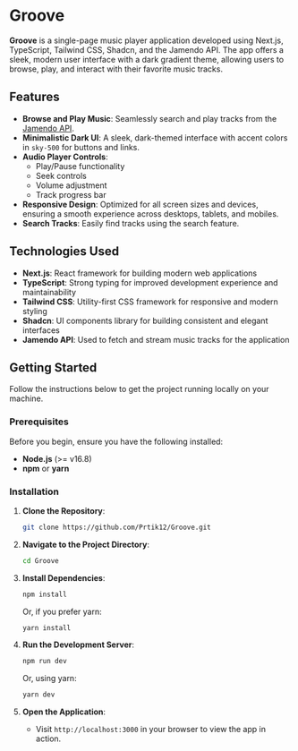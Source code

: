 # Groove

**Groove** is a single-page music player application developed using Next.js, TypeScript, Tailwind CSS, Shadcn, and the Jamendo API. The app offers a sleek, modern user interface with a dark gradient theme, allowing users to browse, play, and interact with their favorite music tracks.

## Features

- **Browse and Play Music**: Seamlessly search and play tracks from the [Jamendo API](https://www.jamendo.com/start).
- **Minimalistic Dark UI**: A sleek, dark-themed interface with accent colors in `sky-500` for buttons and links.
- **Audio Player Controls**:
  - Play/Pause functionality
  - Seek controls
  - Volume adjustment
  - Track progress bar
- **Responsive Design**: Optimized for all screen sizes and devices, ensuring a smooth experience across desktops, tablets, and mobiles.
- **Search Tracks**: Easily find tracks using the search feature.

## Technologies Used

- **Next.js**: React framework for building modern web applications
- **TypeScript**: Strong typing for improved development experience and maintainability
- **Tailwind CSS**: Utility-first CSS framework for responsive and modern styling
- **Shadcn**: UI components library for building consistent and elegant interfaces
- **Jamendo API**: Used to fetch and stream music tracks for the application

## Getting Started

Follow the instructions below to get the project running locally on your machine.

### Prerequisites

Before you begin, ensure you have the following installed:

- **Node.js** (>= v16.8)
- **npm** or **yarn**

### Installation

1. **Clone the Repository**:
    ```bash
    git clone https://github.com/Prtik12/Groove.git
    ```

2. **Navigate to the Project Directory**:
    ```bash
    cd Groove
    ```

3. **Install Dependencies**:
    ```bash
    npm install
    ```
    Or, if you prefer yarn:
    ```bash
    yarn install
    ```

4. **Run the Development Server**:
    ```bash
    npm run dev
    ```
    Or, using yarn:
    ```bash
    yarn dev
    ```

5. **Open the Application**:
    - Visit `http://localhost:3000` in your browser to view the app in action.

